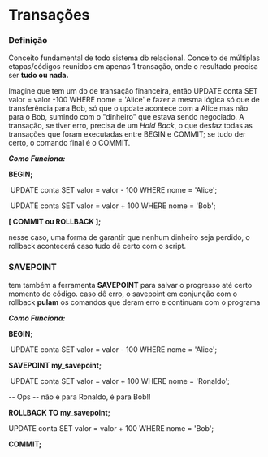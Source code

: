 # Transações

### Definição

Conceito fundamental de todo sistema db relacional. Conceito de múltiplas etapas/códigos reunidos em apenas 1 transação, onde o resultado precisa ser **tudo ou nada.** 

Imagine que tem um db de transação financeira, então UPDATE conta SET valor = valor -100 WHERE nome =  'Alice' e fazer a mesma lógica só que de transferência para Bob, só que o update acontece com a Alice mas não para o Bob, sumindo com o "dinheiro" que estava sendo negociado. A transação, se tiver erro, precisa de um *Hold Back*, o que desfaz todas as transações que foram executadas entre BEGIN e COMMIT; se tudo der certo, o comando final é o COMMIT.

***Como Funciona:***

**BEGIN;**

​			UPDATE conta SET valor = valor - 100 WHERE nome = 'Alice';

​			UPDATE conta SET valor = valor + 100 WHERE nome = 'Bob';

**[ COMMIT ou ROLLBACK ];**

nesse caso, uma forma de garantir que nenhum dinheiro seja perdido, o rollback acontecerá caso tudo dê certo com o script.

### SAVEPOINT

tem também a ferramenta **SAVEPOINT** para salvar o progresso até certo momento do código. caso dê erro, o savepoint em conjunção com o rollback **pulam** os comandos que deram erro e continuam com o programa

***Como Funciona:***

**BEGIN;**

​			UPDATE conta SET valor = valor - 100 WHERE nome = 'Alice';

**SAVEPOINT my_savepoint;**

​			UPDATE conta SET valor = valor + 100 WHERE nome = 'Ronaldo';

-- Ops -- não é para Ronaldo, é para Bob!!

**ROLLBACK TO my_savepoint;**

UPDATE conta SET valor = valor + 100 WHERE nome = 'Bob';

**COMMIT;**





